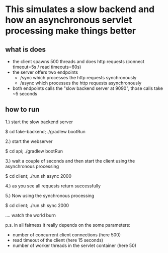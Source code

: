 This simulates a slow backend and how an asynchronous servlet processing make things better
===========================================================================================

what is does
------------

- the client spawns 500 threads and does http requests (connect timeout=5s / read timeouts=60s)
- the server offers two endpoints
  - /sync which processes the http requests synchronously
  - /async which processes the http requests asynchronously
- both endpoints calls the "slow backend server at 9090", those calls take ~5 seconds


how to run
----------

1.) start the slow backend server

$ cd fake-backend; ./gradlew bootRun

2.) start the webserver

$ cd api; ./gradlew bootRun

3.) wait a couple of seconds and then start the client using the asynchronous processing

$ cd client; ./run.sh async 2000

4.) as you see all requests return successfully 

5.) Now using the synchronous processing

$ cd client; ./run.sh sync 2000

.... watch the world burn

p.s. in all fairness it really depends on the some parameters:

* number of concurrent client connections (here 500)
* read timeout of the client (here 15 seconds)
* number of worker threads in the servlet container (here 50)
